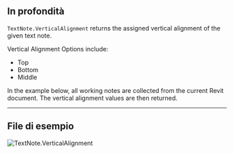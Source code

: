 ## In profondità
`TextNote.VerticalAlignment` returns the assigned vertical alignment of the given text note.

Vertical Alignment Options include:
- Top
- Bottom
- Middle

In the example below, all working notes are collected from the current Revit document. The vertical alignment values are then returned.

___
## File di esempio

![TextNote.VerticalAlignment](./Revit.Elements.TextNote.VerticalAlignment_img.jpg)
